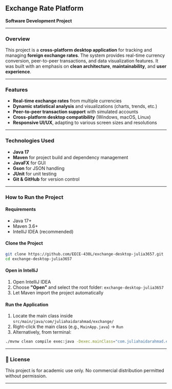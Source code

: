 ## Exchange Rate Platform

**Software Development Project**

---

### Overview

This project is a **cross-platform desktop application** for tracking and managing **foreign exchange rates**. The system provides real-time currency conversion, peer-to-peer transactions, and data visualization features. It was built with an emphasis on **clean architecture**, **maintainability**, and **user experience**.

---

### Features

* **Real-time exchange rates** from multiple currencies
* **Dynamic statistical analysis** and visualizations (charts, trends, etc.)
* **Peer-to-peer transaction support** with simulated accounts
* **Cross-platform desktop compatibility** (Windows, macOS, Linux)
* **Responsive UI/UX**, adapting to various screen sizes and resolutions

---

### Technologies Used

* **Java 17**
* **Maven** for project build and dependency management
* **JavaFX** for GUI
* **Gson** for JSON handling
* **JUnit** for unit testing
* **Git & GitHub** for version control

---

### How to Run the Project

#### Requirements

* Java 17+
* Maven 3.6+
* IntelliJ IDEA (recommended)

#### Clone the Project

```bash
git clone https://github.com/EECE-430L/exchange-desktop-julia3657.git
cd exchange-desktop-julia3657
```

#### Open in IntelliJ

1. Open IntelliJ IDEA
2. Choose **"Open"** and select the root folder: `exchange-desktop-julia3657`
3. Let Maven import the project automatically

#### Run the Application

1. Locate the main class inside `src/main/java/com/juliahaidarahmad/exchange/`
2. Right-click the main class (e.g., `MainApp.java`) → `Run`
3. Alternatively, from terminal:

```bash
./mvnw clean compile exec:java -Dexec.mainClass="com.juliahaidarahmad.exchange.MainApp"
```

---

### 📄 License

This project is for academic use only. No commercial distribution permitted without permission.

---
